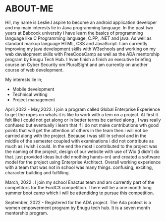 # ABOUT-ME
Hi!, my name is Leslie.I aspire to become an android application developer and my main interests lie in Java programming language.
In the past two years at Babcock university i have learn the basics of programming language like C Programming language, C.PP, .NET and java. 
As well as standard markup language HTML, CSS and JavaScript.
I am currently improving my java development skills with W3schools and working on my web development skills with FreeCodeCamp as well as the ADA mentorship program by Enugu Tech Hub.
I hvae finish a finish an executive briefing course on Cyber Security om PluralSight and am currently on another course of web development.

My interests lie in;
- Mobile development
- Technical writing
- Project management

April,2022 - May,2022. I join a program called Global Enterprise Experience to get the ropes on whats it is like to work with a tem on a project. 
At first it felt like i could not get along or in better terms be carried along , I was really confused but eventually i learn that if i do not 
make contributions wth good points that will get the attention of others in the team then i will not be carried along with the project.
Because i was still in school and in the middle of the semester coupled with examinations i did not contribute as much as i wish i could.
In the end the most i contributed to the project was the naming of the project, design of our website with use of Wix (i didn't do that.
just provided ideas but did nnothing hands-on) and created a software model for the project using Enterprise Architect.
Overall working experience with a team that was not in school was many things. confusing, exciting, character building and fulfilling.

March, 2022 . I join my school Enactus team and am currently part of the competitors for the FordC3 competition. There will be a one month long summer 
boot camp which i will be attendidng to pursue this competition. 

September, 2022 - Registered for the ADA project. The Ada protect is a women empowerment program by Enugu tech hub. It is a seven month mentorship program.
